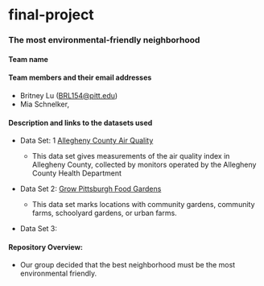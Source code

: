 # final-project
### The most environmental-friendly neighborhood

#### Team name

#### Team members and their email addresses
* Britney Lu (BRL154@pitt.edu)
* Mia Schnelker, 

#### Description and links to the datasets used
* Data Set: 1 [Allegheny County Air Quality](https://data.wprdc.org/dataset/allegheny-county-air-quality)
    * This data set gives measurements of the air quality index in Allegheny County, collected by monitors operated by the Allegheny  County Health Department

* Data Set 2: [Grow Pittsburgh Food Gardens](https://data.wprdc.org/dataset/grow-pittsburgh-food-gardens)
    * This data set marks locations with community gardens, community farms, schoolyard gardens, or urban farms. 

* Data Set 3: 
    
#### Repository Overview: 
* Our group decided that the best neighborhood must be the most environmental friendly. 
